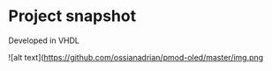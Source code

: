 # Project snapshot

Developed in VHDL

![alt text](https://github.com/ossianadrian/pmod-oled/master/img.png